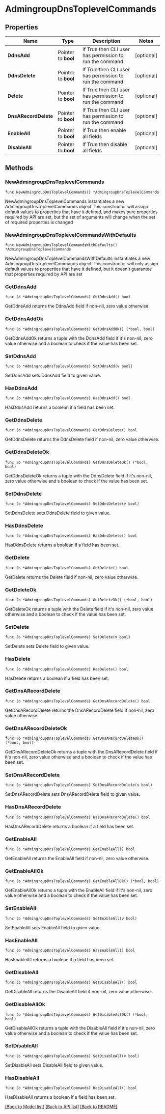 # AdmingroupDnsToplevelCommands

## Properties

Name | Type | Description | Notes
------------ | ------------- | ------------- | -------------
**DdnsAdd** | Pointer to **bool** | If True then CLI user has permission to run the command | [optional] 
**DdnsDelete** | Pointer to **bool** | If True then CLI user has permission to run the command | [optional] 
**Delete** | Pointer to **bool** | If True then CLI user has permission to run the command | [optional] 
**DnsARecordDelete** | Pointer to **bool** | If True then CLI user has permission to run the command | [optional] 
**EnableAll** | Pointer to **bool** | If True then enable all fields | [optional] 
**DisableAll** | Pointer to **bool** | If True then disable all fields | [optional] 

## Methods

### NewAdmingroupDnsToplevelCommands

`func NewAdmingroupDnsToplevelCommands() *AdmingroupDnsToplevelCommands`

NewAdmingroupDnsToplevelCommands instantiates a new AdmingroupDnsToplevelCommands object
This constructor will assign default values to properties that have it defined,
and makes sure properties required by API are set, but the set of arguments
will change when the set of required properties is changed

### NewAdmingroupDnsToplevelCommandsWithDefaults

`func NewAdmingroupDnsToplevelCommandsWithDefaults() *AdmingroupDnsToplevelCommands`

NewAdmingroupDnsToplevelCommandsWithDefaults instantiates a new AdmingroupDnsToplevelCommands object
This constructor will only assign default values to properties that have it defined,
but it doesn't guarantee that properties required by API are set

### GetDdnsAdd

`func (o *AdmingroupDnsToplevelCommands) GetDdnsAdd() bool`

GetDdnsAdd returns the DdnsAdd field if non-nil, zero value otherwise.

### GetDdnsAddOk

`func (o *AdmingroupDnsToplevelCommands) GetDdnsAddOk() (*bool, bool)`

GetDdnsAddOk returns a tuple with the DdnsAdd field if it's non-nil, zero value otherwise
and a boolean to check if the value has been set.

### SetDdnsAdd

`func (o *AdmingroupDnsToplevelCommands) SetDdnsAdd(v bool)`

SetDdnsAdd sets DdnsAdd field to given value.

### HasDdnsAdd

`func (o *AdmingroupDnsToplevelCommands) HasDdnsAdd() bool`

HasDdnsAdd returns a boolean if a field has been set.

### GetDdnsDelete

`func (o *AdmingroupDnsToplevelCommands) GetDdnsDelete() bool`

GetDdnsDelete returns the DdnsDelete field if non-nil, zero value otherwise.

### GetDdnsDeleteOk

`func (o *AdmingroupDnsToplevelCommands) GetDdnsDeleteOk() (*bool, bool)`

GetDdnsDeleteOk returns a tuple with the DdnsDelete field if it's non-nil, zero value otherwise
and a boolean to check if the value has been set.

### SetDdnsDelete

`func (o *AdmingroupDnsToplevelCommands) SetDdnsDelete(v bool)`

SetDdnsDelete sets DdnsDelete field to given value.

### HasDdnsDelete

`func (o *AdmingroupDnsToplevelCommands) HasDdnsDelete() bool`

HasDdnsDelete returns a boolean if a field has been set.

### GetDelete

`func (o *AdmingroupDnsToplevelCommands) GetDelete() bool`

GetDelete returns the Delete field if non-nil, zero value otherwise.

### GetDeleteOk

`func (o *AdmingroupDnsToplevelCommands) GetDeleteOk() (*bool, bool)`

GetDeleteOk returns a tuple with the Delete field if it's non-nil, zero value otherwise
and a boolean to check if the value has been set.

### SetDelete

`func (o *AdmingroupDnsToplevelCommands) SetDelete(v bool)`

SetDelete sets Delete field to given value.

### HasDelete

`func (o *AdmingroupDnsToplevelCommands) HasDelete() bool`

HasDelete returns a boolean if a field has been set.

### GetDnsARecordDelete

`func (o *AdmingroupDnsToplevelCommands) GetDnsARecordDelete() bool`

GetDnsARecordDelete returns the DnsARecordDelete field if non-nil, zero value otherwise.

### GetDnsARecordDeleteOk

`func (o *AdmingroupDnsToplevelCommands) GetDnsARecordDeleteOk() (*bool, bool)`

GetDnsARecordDeleteOk returns a tuple with the DnsARecordDelete field if it's non-nil, zero value otherwise
and a boolean to check if the value has been set.

### SetDnsARecordDelete

`func (o *AdmingroupDnsToplevelCommands) SetDnsARecordDelete(v bool)`

SetDnsARecordDelete sets DnsARecordDelete field to given value.

### HasDnsARecordDelete

`func (o *AdmingroupDnsToplevelCommands) HasDnsARecordDelete() bool`

HasDnsARecordDelete returns a boolean if a field has been set.

### GetEnableAll

`func (o *AdmingroupDnsToplevelCommands) GetEnableAll() bool`

GetEnableAll returns the EnableAll field if non-nil, zero value otherwise.

### GetEnableAllOk

`func (o *AdmingroupDnsToplevelCommands) GetEnableAllOk() (*bool, bool)`

GetEnableAllOk returns a tuple with the EnableAll field if it's non-nil, zero value otherwise
and a boolean to check if the value has been set.

### SetEnableAll

`func (o *AdmingroupDnsToplevelCommands) SetEnableAll(v bool)`

SetEnableAll sets EnableAll field to given value.

### HasEnableAll

`func (o *AdmingroupDnsToplevelCommands) HasEnableAll() bool`

HasEnableAll returns a boolean if a field has been set.

### GetDisableAll

`func (o *AdmingroupDnsToplevelCommands) GetDisableAll() bool`

GetDisableAll returns the DisableAll field if non-nil, zero value otherwise.

### GetDisableAllOk

`func (o *AdmingroupDnsToplevelCommands) GetDisableAllOk() (*bool, bool)`

GetDisableAllOk returns a tuple with the DisableAll field if it's non-nil, zero value otherwise
and a boolean to check if the value has been set.

### SetDisableAll

`func (o *AdmingroupDnsToplevelCommands) SetDisableAll(v bool)`

SetDisableAll sets DisableAll field to given value.

### HasDisableAll

`func (o *AdmingroupDnsToplevelCommands) HasDisableAll() bool`

HasDisableAll returns a boolean if a field has been set.


[[Back to Model list]](../README.md#documentation-for-models) [[Back to API list]](../README.md#documentation-for-api-endpoints) [[Back to README]](../README.md)


